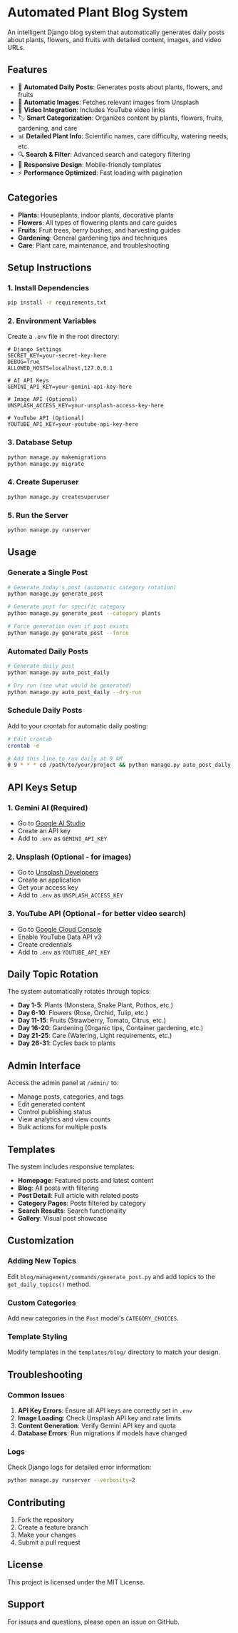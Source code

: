 # Automated Plant Blog System

An intelligent Django blog system that automatically generates daily posts about plants, flowers, and fruits with detailed content, images, and video URLs.

## Features

- 🌱 **Automated Daily Posts**: Generates posts about plants, flowers, and fruits
- 📸 **Automatic Images**: Fetches relevant images from Unsplash
- 🎥 **Video Integration**: Includes YouTube video links
- 🏷️ **Smart Categorization**: Organizes content by plants, flowers, fruits, gardening, and care
- 📊 **Detailed Plant Info**: Scientific names, care difficulty, watering needs, etc.
- 🔍 **Search & Filter**: Advanced search and category filtering
- 📱 **Responsive Design**: Mobile-friendly templates
- ⚡ **Performance Optimized**: Fast loading with pagination

## Categories

- **Plants**: Houseplants, indoor plants, decorative plants
- **Flowers**: All types of flowering plants and care guides
- **Fruits**: Fruit trees, berry bushes, and harvesting guides
- **Gardening**: General gardening tips and techniques
- **Care**: Plant care, maintenance, and troubleshooting

## Setup Instructions

### 1. Install Dependencies

```bash
pip install -r requirements.txt
```

### 2. Environment Variables

Create a `.env` file in the root directory:

```env
# Django Settings
SECRET_KEY=your-secret-key-here
DEBUG=True
ALLOWED_HOSTS=localhost,127.0.0.1

# AI API Keys
GEMINI_API_KEY=your-gemini-api-key-here

# Image API (Optional)
UNSPLASH_ACCESS_KEY=your-unsplash-access-key-here

# YouTube API (Optional)
YOUTUBE_API_KEY=your-youtube-api-key-here
```

### 3. Database Setup

```bash
python manage.py makemigrations
python manage.py migrate
```

### 4. Create Superuser

```bash
python manage.py createsuperuser
```

### 5. Run the Server

```bash
python manage.py runserver
```

## Usage

### Generate a Single Post

```bash
# Generate today's post (automatic category rotation)
python manage.py generate_post

# Generate post for specific category
python manage.py generate_post --category plants

# Force generation even if post exists
python manage.py generate_post --force
```

### Automated Daily Posts

```bash
# Generate daily post
python manage.py auto_post_daily

# Dry run (see what would be generated)
python manage.py auto_post_daily --dry-run
```

### Schedule Daily Posts

Add to your crontab for automatic daily posting:

```bash
# Edit crontab
crontab -e

# Add this line to run daily at 9 AM
0 9 * * * cd /path/to/your/project && python manage.py auto_post_daily
```

## API Keys Setup

### 1. Gemini AI (Required)
- Go to [Google AI Studio](https://makersuite.google.com/app/apikey)
- Create an API key
- Add to `.env` as `GEMINI_API_KEY`

### 2. Unsplash (Optional - for images)
- Go to [Unsplash Developers](https://unsplash.com/developers)
- Create an application
- Get your access key
- Add to `.env` as `UNSPLASH_ACCESS_KEY`

### 3. YouTube API (Optional - for better video search)
- Go to [Google Cloud Console](https://console.cloud.google.com/)
- Enable YouTube Data API v3
- Create credentials
- Add to `.env` as `YOUTUBE_API_KEY`

## Daily Topic Rotation

The system automatically rotates through topics:

- **Day 1-5**: Plants (Monstera, Snake Plant, Pothos, etc.)
- **Day 6-10**: Flowers (Rose, Orchid, Tulip, etc.)
- **Day 11-15**: Fruits (Strawberry, Tomato, Citrus, etc.)
- **Day 16-20**: Gardening (Organic tips, Container gardening, etc.)
- **Day 21-25**: Care (Watering, Light requirements, etc.)
- **Day 26-31**: Cycles back to plants

## Admin Interface

Access the admin panel at `/admin/` to:

- Manage posts, categories, and tags
- Edit generated content
- Control publishing status
- View analytics and view counts
- Bulk actions for multiple posts

## Templates

The system includes responsive templates:

- **Homepage**: Featured posts and latest content
- **Blog**: All posts with filtering
- **Post Detail**: Full article with related posts
- **Category Pages**: Posts filtered by category
- **Search Results**: Search functionality
- **Gallery**: Visual post showcase

## Customization

### Adding New Topics

Edit `blog/management/commands/generate_post.py` and add topics to the `get_daily_topics()` method.

### Custom Categories

Add new categories in the `Post` model's `CATEGORY_CHOICES`.

### Template Styling

Modify templates in the `templates/blog/` directory to match your design.

## Troubleshooting

### Common Issues

1. **API Key Errors**: Ensure all API keys are correctly set in `.env`
2. **Image Loading**: Check Unsplash API key and rate limits
3. **Content Generation**: Verify Gemini API key and quota
4. **Database Errors**: Run migrations if models have changed

### Logs

Check Django logs for detailed error information:

```bash
python manage.py runserver --verbosity=2
```

## Contributing

1. Fork the repository
2. Create a feature branch
3. Make your changes
4. Submit a pull request

## License

This project is licensed under the MIT License.

## Support

For issues and questions, please open an issue on GitHub. 